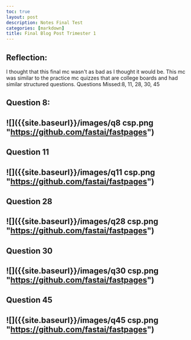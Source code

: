 ```yaml
---
toc: true
layout: post
description: Notes Final Test
categories: [markdown]
title: Final Blog Post Trimester 1
---
```

## Reflection:

I thought that this final mc wasn't as bad as I thought it would be. This mc was similar to the practice mc quizzes that are college boards and had similar structured questions. 
Questions Missed:8, 11, 28, 30, 45

## Question 8:
![]({{site.baseurl}}/images/q8 csp.png "https://github.com/fastai/fastpages")
- 

## Question 11
![]({{site.baseurl}}/images/q11 csp.png "https://github.com/fastai/fastpages")
- 

## Question 28
![]({{site.baseurl}}/images/q28 csp.png "https://github.com/fastai/fastpages")
- 

## Question 30
![]({{site.baseurl}}/images/q30 csp.png "https://github.com/fastai/fastpages")
- 

## Question 45
![]({{site.baseurl}}/images/q45 csp.png "https://github.com/fastai/fastpages")
- 
